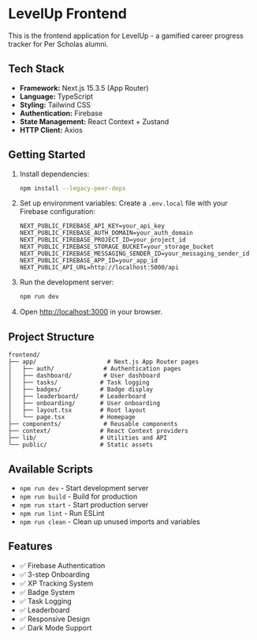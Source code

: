 # LevelUp Frontend

This is the frontend application for LevelUp - a gamified career progress tracker for Per Scholas alumni.

## Tech Stack

- **Framework:** Next.js 15.3.5 (App Router)
- **Language:** TypeScript
- **Styling:** Tailwind CSS
- **Authentication:** Firebase
- **State Management:** React Context + Zustand
- **HTTP Client:** Axios

## Getting Started

1. Install dependencies:

   ```bash
   npm install --legacy-peer-deps
   ```

2. Set up environment variables:
   Create a `.env.local` file with your Firebase configuration:

   ```
   NEXT_PUBLIC_FIREBASE_API_KEY=your_api_key
   NEXT_PUBLIC_FIREBASE_AUTH_DOMAIN=your_auth_domain
   NEXT_PUBLIC_FIREBASE_PROJECT_ID=your_project_id
   NEXT_PUBLIC_FIREBASE_STORAGE_BUCKET=your_storage_bucket
   NEXT_PUBLIC_FIREBASE_MESSAGING_SENDER_ID=your_messaging_sender_id
   NEXT_PUBLIC_FIREBASE_APP_ID=your_app_id
   NEXT_PUBLIC_API_URL=http://localhost:5000/api
   ```

3. Run the development server:

   ```bash
   npm run dev
   ```

4. Open [http://localhost:3000](http://localhost:3000) in your browser.

## Project Structure

```
frontend/
├── app/                    # Next.js App Router pages
│   ├── auth/              # Authentication pages
│   ├── dashboard/         # User dashboard
│   ├── tasks/            # Task logging
│   ├── badges/           # Badge display
│   ├── leaderboard/      # Leaderboard
│   ├── onboarding/       # User onboarding
│   ├── layout.tsx        # Root layout
│   └── page.tsx          # Homepage
├── components/            # Reusable components
├── context/              # React Context providers
├── lib/                  # Utilities and API
└── public/               # Static assets
```

## Available Scripts

- `npm run dev` - Start development server
- `npm run build` - Build for production
- `npm run start` - Start production server
- `npm run lint` - Run ESLint
- `npm run clean` - Clean up unused imports and variables

## Features

- ✅ Firebase Authentication
- ✅ 3-step Onboarding
- ✅ XP Tracking System
- ✅ Badge System
- ✅ Task Logging
- ✅ Leaderboard
- ✅ Responsive Design
- ✅ Dark Mode Support
